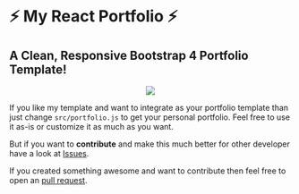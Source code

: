 # ⚡️ My React Portfolio ⚡️

## A Clean, Responsive Bootstrap 4 Portfolio Template!

<p align="center">
  <kbd>
<img src=".github/images/portfolio.gif"></img>
  </kbd>
</p>

If you like my template and want to integrate as your portfolio template than just change `src/portfolio.js` to get your personal portfolio. Feel free to use it as-is or customize it as much as you want.

But if you want to **contribute** and make this much better for other developer have a look at [Issues](https://github.com/mirsahib/Portfolio/issues).

If you created something awesome and want to contribute then feel free to open an [pull request](https://github.com/mirsahib/Portfolio/pulls).

